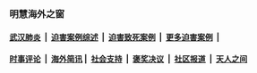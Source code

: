 
### 明慧海外之窗

####  [武汉肺炎](indexes/365.md?t=03281200) &nbsp;|&nbsp;  [迫害案例综述](indexes/328.md?t=03281200) &nbsp;|&nbsp; [迫害致死案例](indexes/277.md?t=03281200)  &nbsp;|&nbsp; [更多迫害案例](indexes/81.md?t=03281200)  &nbsp;|&nbsp; 
####  [时事评论](indexes/19.md?t=03281200) &nbsp;|&nbsp; [海外简讯](indexes/245.md?t=03281200)&nbsp;|&nbsp;  [社会支持](indexes/140.md?t=03281200) &nbsp;|&nbsp; [褒奖决议](indexes/282.md?t=03281200) &nbsp;|&nbsp; [社区报道](indexes/91.md?t=03281200)  &nbsp;|&nbsp; [天人之间](indexes/78.md?t=03281200) 


